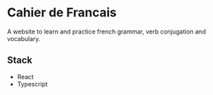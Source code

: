 # Cahier de Francais

A website to learn and practice french grammar, verb conjugation and vocabulary.

## Stack

- React
- Typescript

